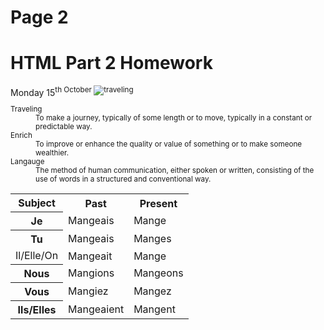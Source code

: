 <h1>Page 2</h1>
<h1>HTML Part 2 Homework</h1>
Monday 15<sup>th October
<img src="https://upload.wikimedia.org/wikipedia/commons/d/df/El_viaxeru_d%27Urculo.JPG" alt="traveling">
 
<dl>
 <dt>Traveling</dt>
 <dd>To make a journey, typically of some length or to move, typically in a constant or predictable way.</dd>


 <dt>Enrich</dt>
 <dd>To improve or enhance the quality or value of something or to make someone wealthier.</dd>
 
  
   <dt>Langauge</dt>
   <dd>The method of human communication, either spoken or written, consisting of the use of words in a structured and conventional way.</dd>
   </dl>
  <table>
 <tr><th>Subject</th><th> Past</th><th> Present</th>
 <tr><th> Je </th> </td><td> Mangeais </td><td> Mange </td></tr> 
  <tr><th> Tu </th> </td><td> Mangeais</td><td> Manges </td></tr> 
 <tr><td> Il/Elle/On </td><td> Mangeait </td><td> Mange </td></tr> 
 <tr><th> Nous </th> </td><td> Mangions </td><td> Mangeons </td></tr> 
 <tr><th> Vous </th> </td><td> Mangiez </td><td> Mangez </td></tr> 
 <tr><th> Ils/Elles </th> </td><td> Mangeaient </td><td> Mangent </td> </tr> 
 
 </table>
  
   
